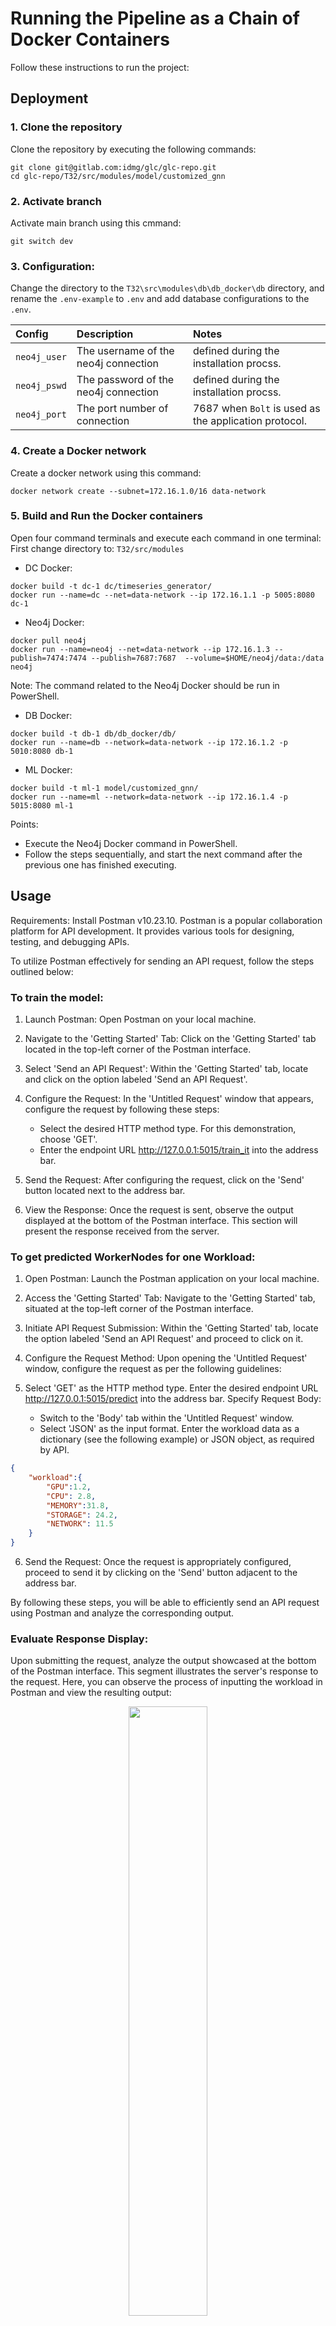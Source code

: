 # Running the Pipeline as a Chain of Docker Containers
Follow these instructions to run the project:

## Deployment
### 1. Clone the repository
Clone the repository by executing the following commands:
```
git clone git@gitlab.com:idmg/glc/glc-repo.git
cd glc-repo/T32/src/modules/model/customized_gnn
```
### 2. Activate branch
Activate main branch using this cmmand:
```
git switch dev
```
### 3. Configuration:
Change the directory to the `T32\src\modules\db\db_docker\db` directory, and rename the `.env-example` to `.env` and add database configurations to the `.env`.

|Config|Description|Notes|
|:--|:------|:------|
|`neo4j_user`| The username of the neo4j connection| defined during the installation procss.|
|`neo4j_pswd`| The password of the neo4j connection| defined during the installation procss.|
|`neo4j_port`| The port number of connection| 7687 when `Bolt` is used as the application protocol.|


### 4. Create a Docker network
Create a docker network using this command:
```
docker network create --subnet=172.16.1.0/16 data-network 
```
### 5. Build and Run the Docker containers
Open four command terminals and execute each command in one terminal:  
First change directory to: `T32/src/modules`
- DC Docker:
```
docker build -t dc-1 dc/timeseries_generator/ 
docker run --name=dc --net=data-network --ip 172.16.1.1 -p 5005:8080 dc-1 
```
- Neo4j Docker:
```
docker pull neo4j
docker run --name=neo4j --net=data-network --ip 172.16.1.3 --publish=7474:7474 --publish=7687:7687  --volume=$HOME/neo4j/data:/data neo4j
```
Note: The command related to the Neo4j Docker should be run in PowerShell.
- DB Docker:
```
docker build -t db-1 db/db_docker/db/ 
docker run --name=db --network=data-network --ip 172.16.1.2 -p 5010:8080 db-1 
```
- ML Docker:
```
docker build -t ml-1 model/customized_gnn/ 
docker run --name=ml --network=data-network --ip 172.16.1.4 -p 5015:8080 ml-1
```
Points:

- Execute the Neo4j Docker command in PowerShell.
- Follow the steps sequentially, and start the next command after the previous one has finished executing.

## Usage
Requirements: Install Postman v10.23.10. Postman is a popular collaboration platform for API development. It provides various tools for designing, testing, and debugging APIs.

To utilize Postman effectively for sending an API request, follow the steps outlined below:
### To train the model:
1. Launch Postman:
Open Postman on your local machine.

2. Navigate to the 'Getting Started' Tab:
Click on the 'Getting Started' tab located in the top-left corner of the Postman interface.

3. Select 'Send an API Request':
Within the 'Getting Started' tab, locate and click on the option labeled 'Send an API Request'.

4. Configure the Request:
In the 'Untitled Request' window that appears, configure the request by following these steps:
    - Select the desired HTTP method type. For this demonstration, choose 'GET'.
    - Enter the endpoint URL http://127.0.0.1:5015/train_it into the address bar.

5. Send the Request:
After configuring the request, click on the 'Send' button located next to the address bar.

6. View the Response:
Once the request is sent, observe the output displayed at the bottom of the Postman interface. This section will present the response received from the server.

### To get predicted WorkerNodes for one Workload:
1. Open Postman:
Launch the Postman application on your local machine.

2. Access the 'Getting Started' Tab:
Navigate to the 'Getting Started' tab, situated at the top-left corner of the Postman interface.

3. Initiate API Request Submission:
Within the 'Getting Started' tab, locate the option labeled 'Send an API Request' and proceed to click on it.

4. Configure the Request Method:
Upon opening the 'Untitled Request' window, configure the request as per the following guidelines:

5. Select 'GET' as the HTTP method type.
Enter the desired endpoint URL http://127.0.0.1:5015/predict into the address bar.
Specify Request Body:
    - Switch to the 'Body' tab within the 'Untitled Request' window.
    - Select 'JSON' as the input format.
Enter the workload data as a dictionary (see the following example) or JSON object, as required by API.
```JSON
{
    "workload":{
        "GPU":1.2,
        "CPU": 2.8,
        "MEMORY":31.8,
        "STORAGE": 24.2,
        "NETWORK": 11.5
    }
}
```

6. Send the Request:
Once the request is appropriately configured, proceed to send it by clicking on the 'Send' button adjacent to the address bar.

By following these steps, you will be able to efficiently send an API request using Postman and analyze the corresponding output.

### Evaluate Response Display:
Upon submitting the request, analyze the output showcased at the bottom of the Postman interface. This segment illustrates the server's response to the request. Here, you can observe the process of inputting the workload in Postman and view the resulting output:

<div style="text-align: center;">
    <img src="../assets/figures/Postman.png" style="width: 50%; height: auto;" />
</div>
